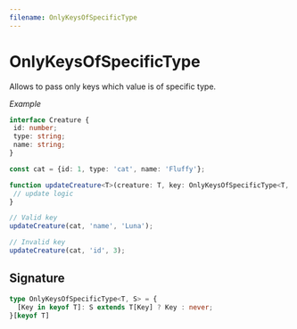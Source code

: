 ```yaml
---
filename: OnlyKeysOfSpecificType
---
```


# OnlyKeysOfSpecificType

Allows to pass only keys which value is of specific type.

_Example_

```TypeScript
interface Creature {
 id: number;
 type: string;
 name: string;
}

const cat = {id: 1, type: 'cat', name: 'Fluffy'};

function updateCreature<T>(creature: T, key: OnlyKeysOfSpecificType<T, string>, value: string) {
 // update logic
}

// Valid key
updateCreature(cat, 'name', 'Luna');

// Invalid key
updateCreature(cat, 'id', 3);
```

## Signature

```TypeScript
type OnlyKeysOfSpecificType<T, S> = {
  [Key in keyof T]: S extends T[Key] ? Key : never;
}[keyof T]
```
